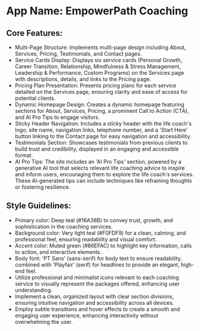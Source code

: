 # **App Name**: EmpowerPath Coaching

## Core Features:

- Multi-Page Structure: Implements multi-page design including About, Services, Pricing, Testimonials, and Contact pages.
- Service Cards Display: Displays six service cards (Personal Growth, Career Transition, Relationship, Mindfulness & Stress Management, Leadership & Performance, Custom Programs) on the Services page with descriptions, details, and links to the Pricing page.
- Pricing Plan Presentation: Presents pricing plans for each service detailed on the Services page, ensuring clarity and ease of access for potential clients.
- Dynamic Homepage Design: Creates a dynamic homepage featuring sections for About, Services, Pricing, a prominent Call to Action (CTA), and AI Pro Tips to engage visitors.
- Sticky Header Navigation: Includes a sticky header with the life coach's logo, site name, navigation links, telephone number, and a 'Start Here' button linking to the Contact page for easy navigation and accessibility.
- Testimonials Section: Showcases testimonials from previous clients to build trust and credibility, displayed in an engaging and accessible format.
- AI Pro Tips: The site includes an 'AI Pro Tips' section, powered by a generative AI tool that selects relevant life coaching advice to inspire and inform users, encouraging them to explore the life coach's services. These AI-generated tips can include techniques like reframing thoughts or fostering resilience.

## Style Guidelines:

- Primary color: Deep teal (#16A38B) to convey trust, growth, and sophistication in the coaching services.
- Background color: Very light teal (#F0FDF9) for a clean, calming, and professional feel, ensuring readability and visual comfort.
- Accent color: Muted green (#86EFAC) to highlight key information, calls to action, and interactive elements.
- Body font: 'PT Sans' (sans-serif) for body text to ensure readability, combined with 'Playfair' (serif) for headlines to provide an elegant, high-end feel.
- Utilize professional and minimalist icons relevant to each coaching service to visually represent the packages offered, enhancing user understanding.
- Implement a clean, organized layout with clear section divisions, ensuring intuitive navigation and accessibility across all devices.
- Employ subtle transitions and hover effects to create a smooth and engaging user experience, enhancing interactivity without overwhelming the user.
